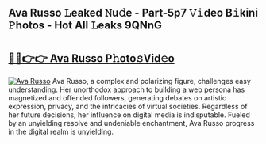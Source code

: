 ## Ava Russo 𝙻eaked 𝙽u𝚍e - Part-5p7 𝚅𝚒deo B𝚒kini 𝙿hotos - Hot All 𝙻eaks 9QNnG

# <h2><a href="http://ld2tq1v.urlbe.top/?page=Ava+Russo">🔗🔗👉👉 Ava Russo P𝚑oto𝚜Vid𝚎o</a></h2>

[![Ava Russo](https://i.imgur.com/eBuTRDB.gif)](http://ld2tq1v.urlbe.top/?page=Ava+Russo)
Ava Russo, a complex and polarizing figure, challenges easy understanding. Her unorthodox approach to building a web persona has magnetized and offended followers, generating debates on artistic expression, privacy, and the intricacies of virtual societies. Regardless of her future decisions, her influence on digital media is indisputable. Fueled by an unyielding resolve and undeniable enchantment, Ava Russo progress in the digital realm is unyielding.
